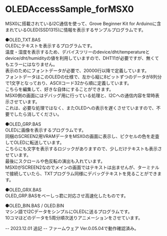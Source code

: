# OLEDAccessSample_forMSX0
MSX0に搭載されているI2C通信を使って、Grove Beginner Kit for Arduinoに含まれているOLED(SSD1315)に情報を表示するサンプルプログラムです。

●OLED_TXT.BAS  
OLEDにテキストを表示するプログラムです。  
温度・湿度を表示するため、デバイスツリーのdevice/dht/temperatureとdevice/dht/humidityの値を利用していますので、DHT11が必要ですが、無くてもエラーにはなりません。  
表示のためにフォントデータが必要で、20000行以降で定義しています。  
フォントデータはこのOLEDの仕様で、左から縦に8ビットずつのデータが8列分で1文字となっており、ASCIIコード32から順に定義しています。  
こちらを編集して、好きな自体にすることができます。  
MSX0側の画面にはデバッグ用に行っている処理と、I2Cへの通信内容を常時表示させています。  
これは、必要な処理ではなく、またOLEDへの表示を遅くさせていますので、不要でしたら消してください。  

●OLED_GRP.BAS  
OLEDに画像を表示するプログラムです。  
同梱のSCREEN2用VRAMデータをMSX0の画面に表示し、ピクセルの色を走査してOLEDに転送しています。  
こちらにも文字を表示するロジックがありますので、少しだけテキストも表示させています。  
最後にスクロールや色反転の演出も入れています。  
MSX0がSCREEN2なのでメインの画面ではテキストは出ませんが、ターミナルで接続していたら、TXTプログラム同様にデバッグテキストを見ることができます。

●OLED_GRX.BAS    
OLED_GRP.BASをベーしっ君に対応させ高速化したものです。  

●OLED_BIN.BAS / OLED.BIN  
マシン語でI2CデータをシンプルにOLEDに送るプログラムです。  
10コマほどのデータを5周分順次送りアニメーションをさせています。

-- 2023.12.01 追記 --
ファームウェア Ver.0.05.04で動作確認済み。

